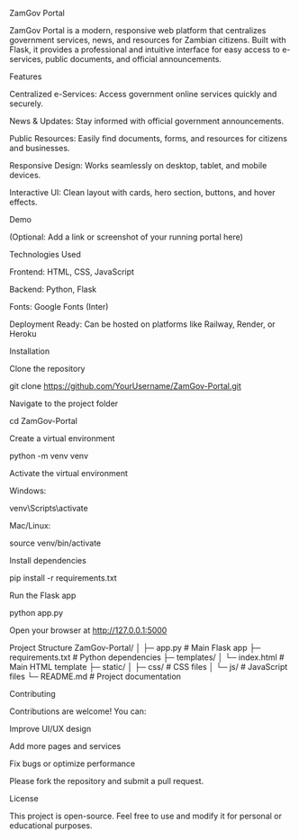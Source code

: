 ZamGov Portal

ZamGov Portal is a modern, responsive web platform that centralizes government services, news, and resources for Zambian citizens. Built with Flask, it provides a professional and intuitive interface for easy access to e-services, public documents, and official announcements.

Features

Centralized e-Services: Access government online services quickly and securely.

News & Updates: Stay informed with official government announcements.

Public Resources: Easily find documents, forms, and resources for citizens and businesses.

Responsive Design: Works seamlessly on desktop, tablet, and mobile devices.

Interactive UI: Clean layout with cards, hero section, buttons, and hover effects.

Demo

(Optional: Add a link or screenshot of your running portal here)

Technologies Used

Frontend: HTML, CSS, JavaScript

Backend: Python, Flask

Fonts: Google Fonts (Inter)

Deployment Ready: Can be hosted on platforms like Railway, Render, or Heroku

Installation

Clone the repository

git clone https://github.com/YourUsername/ZamGov-Portal.git


Navigate to the project folder

cd ZamGov-Portal


Create a virtual environment

python -m venv venv


Activate the virtual environment

Windows:

venv\Scripts\activate


Mac/Linux:

source venv/bin/activate


Install dependencies

pip install -r requirements.txt


Run the Flask app

python app.py


Open your browser at http://127.0.0.1:5000

Project Structure
ZamGov-Portal/
│
├─ app.py                # Main Flask app
├─ requirements.txt      # Python dependencies
├─ templates/
│   └─ index.html        # Main HTML template
├─ static/
│   ├─ css/              # CSS files
│   └─ js/               # JavaScript files
└─ README.md             # Project documentation

Contributing

Contributions are welcome! You can:

Improve UI/UX design

Add more pages and services

Fix bugs or optimize performance

Please fork the repository and submit a pull request.

License

This project is open-source. Feel free to use and modify it for personal or educational purposes.
